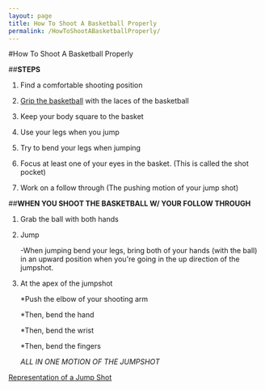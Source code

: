 ```yaml
---
layout: page
title: How To Shoot A Basketball Properly
permalink: /HowToShootABasketballProperly/
--- 
```


#How To Shoot A Basketball Properly


##**STEPS**

1. Find a comfortable shooting position

2. [Grip the basketball]( https://thumbs.dreamstime.com/z/two-hands-holding-basketball-over-white-background-49182296.jpg) with the laces of the basketball

3. Keep your body square to the basket

4. Use your legs when you jump

5. Try to bend your legs when jumping

6. Focus at least one of your eyes in the basket. (This is called the shot pocket)

7. Work on a follow through (The pushing motion of your jump shot)

##**WHEN YOU SHOOT THE BASKETBALL W/ YOUR FOLLOW THROUGH**

1. Grab the ball with both hands

2. Jump

	-When jumping bend your legs, bring both of your hands (with the ball) in an upward position when you're going in the up direction of the jumpshot.

3. At the apex of the jumpshot
		   
	*Push the elbow of your shooting arm
	
	*Then, bend the hand
	
	*Then, bend the wrist  
	
	*Then, bend the fingers 
	
	*ALL IN ONE MOTION OF THE JUMPSHOT*

[Representation of a Jump Shot](http://4.bp.blogspot.com/-h3LCrgcqL3Y/VX-eMqO_iiI/AAAAAAAAAAs/wldJifLs70c/s1600/curry-jump%2Bshot%2B2%2Bpaint.jpg)

 

